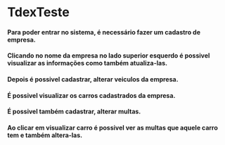 # TdexTeste

#### Para poder entrar no sistema, é necessário fazer um cadastro de empresa.
#### Clicando no nome da empresa no lado superior esquerdo é possivel visualizar as informações como também atualiza-las.
#### Depois é possivel cadastrar, alterar veiculos da empresa.
#### É possivel visualizar os carros cadastrados da empresa.
#### É possivel também cadastrar, alterar multas.
#### Ao clicar em visualizar carro é possivel ver as multas que aquele carro tem e também altera-las.
